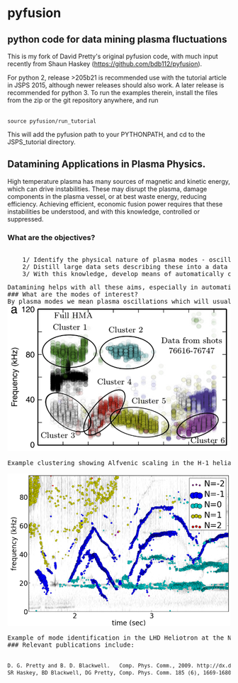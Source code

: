# pyfusion
## python code for data mining plasma fluctuations
This is my fork of David Pretty's original pyfusion code, with much input 
recently from Shaun Haskey 
(https://github.com/bdb112/pyfusion).   

For python 2, release >205b21 is recommended use with the tutorial article in JSPS 2015, although newer releases should also work.
A later release is recommended for python 3.
To run the examples therein, install the files from the zip or the git repository anywhere, and run
<pre><code>
source pyfusion/run_tutorial
</code></pre>
This will add the pyfusion path to your PYTHONPATH, and cd to the JSPS_tutorial directory.
## Datamining Applications in Plasma Physics.
High temperature plasma has many sources of magnetic and kinetic energy, which can drive instabilities.  These may disrupt the plasma, damage components in the plasma vessel, or at best waste energy, reducing efficiency.  Achieving efficient, economic fusion power requires that these instabilities be understood, and with this knowledge, controlled or suppressed.
### What are the objectives?
<pre><list>
	1/ Identify the physical nature of plasma modes - oscillations or fluctuations
	2/ Distill large data sets describing these into a data base of a manageable size.
	3/ With this knowledge, develop means of automatically classifying and identifying these modes.
</list><pre>
Datamining helps with all these aims, especially in automating the process.  This enables the use of large datasets from the entire operational life of many plasma confinement devices, well beyond the capability of analysis by hand.  Ultimately this will enable near real-time identification of modes for control and feedback.
### What are the modes of interest?
By plasma modes we mean plasma oscillations which will usually be incoherent to some extent , because plasma parameters such as density vary in time and in space.  If we can measure the frequency, and its dependence on plasma parameters, we can have some idea of the plasma wave associated with it.  It is better still if we can learn something about the wavelength, or more generally the k vector, so we can in essence measure a point on the dispersion relation of the underlying wave.  Typical modes are drift wave oscillations and Alfvén instabilities. Modes may be driven for example by ideal or resistive MHD instabilities, or by transfer of energy from fast particles, especially if the particle velocity is related to the wave velocity such that a resonant interaction occurs.  The extraction of wavelength information implies the existence of more than one channel of data, so this paper is focussed on analysis of multi-channel time-series data.  
<a href="" target="_blank"><img src="6_good_clusters_CPC.png"/></a>

Example clustering showing Alfvenic scaling in the H-1 heliac.

<a href="" target="_blank"><img src="65139_N_mode_id_new.png"/></a>

Example of mode identification in the LHD Heliotron at the National Institute of Fusion Science, Toki.
### Relevant publications include:
<pre><list><small>
D. G. Pretty and B. D. Blackwell.   Comp. Phys. Comm., 2009. http://dx.doi.org/10.1016/j.cpc.2009.05.003 and thesis 
SR Haskey, BD Blackwell, DG Pretty, Comp. Phys. Comm. 185 (6), 1669-1680, http://dx.doi.org/10.1016/j.cpc.2014.03.008 and thesis
</small></list></pre>
